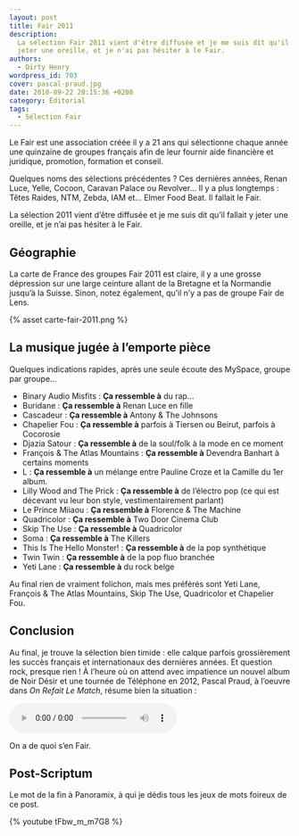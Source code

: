```yaml
---
layout: post
title: Fair 2011
description:
  La sélection Fair 2011 vient d'être diffusée et je me suis dit qu'il fallait y
  jeter une oreille, et je n'ai pas hésiter à le Fair.
authors:
  - Dirty Henry
wordpress_id: 703
cover: pascal-praud.jpg
date: 2010-09-22 20:15:36 +0200
category: Éditorial
tags:
  - Sélection Fair
---
```


Le Fair est une association créée il y a 21 ans qui sélectionne chaque année une
quinzaine de groupes français afin de leur fournir aide financière et juridique,
promotion, formation et conseil.

Quelques noms des sélections précédentes ? Ces dernières années, Renan Luce,
Yelle, Cocoon, Caravan Palace ou Revolver… Il y a plus longtemps : Têtes Raides,
NTM, Zebda, IAM et… Elmer Food Beat. Il fallait le Fair.

La sélection 2011 vient d’être diffusée et je me suis dit qu’il fallait y jeter
une oreille, et je n’ai pas hésiter à le Fair.

## Géographie

La carte de France des groupes Fair 2011 est claire, il y a une grosse
dépression sur une large ceinture allant de la Bretagne et la Normandie jusqu’à
la Suisse. Sinon, notez également, qu’il n’y a pas de groupe Fair de Lens.

{% asset carte-fair-2011.png %}

## La musique jugée à l’emporte pièce

Quelques indications rapides, après une seule écoute des MySpace, groupe par
groupe…

- Binary Audio Misfits : **Ça ressemble à** du rap…
- Buridane : **Ça ressemble à** Renan Luce en fille
- Cascadeur : **Ça ressemble à** Antony & The Johnsons
- Chapelier Fou : **Ça ressemble à** parfois à Tiersen ou Beirut, parfois à
  Cocorosie
- Djazia Satour : **Ça ressemble à** de la soul/folk à la mode en ce moment
- François & The Atlas Mountains : **Ça ressemble à** Devendra Banhart à
  certains moments
- L : **Ça ressemble à** un mélange entre Pauline Croze et la Camille du 1er
  album.
- Lilly Wood and The Prick : **Ça ressemble à** de l’électro pop (ce qui est
  décevant vu leur bon style, vestimentairement parlant)
- Le Prince Miiaou : **Ça ressemble à** Florence & The Machine
- Quadricolor : **Ça ressemble à** Two Door Cinema Club
- Skip The Use : **Ça ressemble à** Quadricolor
- Soma : **Ça ressemble à** The Killers
- This Is The Hello Monster! : **Ça ressemble à** de la pop synthétique
- Twin Twin : **Ça ressemble à** de la pop fluo branchée
- Yeti Lane : **Ça ressemble à** du rock belge

Au final rien de vraiment folichon, mais mes préférés sont Yeti Lane, François &
The Atlas Mountains, Skip The Use, Quadricolor et Chapelier Fou.

## Conclusion

Au final, je trouve la sélection bien timide : elle calque parfois grossièrement
les succès français et internationaux des dernières années. Et question rock,
presque rien ! À l’heure où on attend avec impatience un nouvel album de Noir
Désir et une tournée de Téléphone en 2012, Pascal Praud, à l’oeuvre dans _On
Refait Le Match_, résume bien la situation :

<audio controls>
  <source src="/assets/audio/praud.mp3" type="audio/mpeg">
Your browser does not support the audio element.
</audio>

On a de quoi s’en Fair.

## Post-Scriptum

Le mot de la fin à Panoramix, à qui je dédis tous les jeux de mots foireux de ce
post.

{% youtube tFbw_m_m7G8 %}

